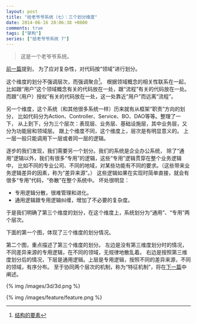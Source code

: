 ```yaml
---
layout: post
title: "给老爷爷系统（七）：三个划分维度"
date: 2014-06-16 20:06:38 +0800
comments: true
tags: ["架构"]
series: ["给老爷爷系统 7"]
---
```


> 这是一个老爷爷系统。

[前一篇](/2014/06/09/refactory)提到，
为了应对复杂性，对代码按“领域”进行划分。
<!-- more -->
这个维度的划分不强调层次，而强调聚合[^1]。
根据领域概念的相关性联系在一起，比如跟“用户”这个领域概念有关的代码放在一处，跟“流程”有关的代码放在一处。
而跟“（用户）授权”有关的代码放在一处，这一处靠近“用户”而远离“流程”。

另一个维度，这个系统（和其他很多系统一样）历来就有从框架“职责”方向的划分，
比如代码分为Action、Controller、Service、BO、DAO等等。整理了一下，
从上到下，分为三个层次：表现层、业务层、基础设施层，其中业务层，又分为功能层和领域层。
跟上个维度不同，这个维度上，层次是有明显意义的。
上一层一般只能调用下一层或者同一层的逻辑。

逐步的我们发现，我们需要另一个划分。我们的系统是企业办公系统，
除了“通用”逻辑以外，我们有很多“专用”的逻辑，这些“专用”逻辑贯穿在整个业务逻辑中，
比如不同的专业公司、不同的地域，对某些功能有不同的要求。（这些带来业务逻辑差异的因素，称为“差异来源”。）
这些逻辑如果在实现时简单直接，就会有很多“专用”代码，“弥散”在整个系统中。
坏处很明显：

* 专用逻辑分散，很难管理和进化。
* 通用逻辑跟专用逻辑纠缠，增加了不必要的复杂度。

于是我们明确了第三个维度的划分，在这个维度上，系统划分为“通用”、“专用”两个层次。

下面的第一个图，体现了三个维度的划分情况。

第二个图，重点描述了第三个维度的划分。
左边是没有第三维度划分时的情况，不同差异来源的专用逻辑，在不同的领域，无规律地散乱着。
右边是按照第三维度划分后的情况，下层是通用逻辑。上层是专用逻辑，按照不同的差异来源，不同的领域，有序分布。
至于协同两个层次的机制，称为“特征机制”，将在[下一篇](/2014/06/16/feature)中阐述。

{% img  /images/3d/3d.png %}

{% img  /images/feature/feature.png %}


[^1]: [结构的要素](/2014/06/07/structure)
